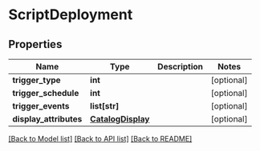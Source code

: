 # ScriptDeployment

## Properties
Name | Type | Description | Notes
------------ | ------------- | ------------- | -------------
**trigger_type** | **int** |  | [optional] 
**trigger_schedule** | **int** |  | [optional] 
**trigger_events** | **list[str]** |  | [optional] 
**display_attributes** | [**CatalogDisplay**](CatalogDisplay.md) |  | [optional] 

[[Back to Model list]](../README.md#documentation-for-models) [[Back to API list]](../README.md#documentation-for-api-endpoints) [[Back to README]](../README.md)


